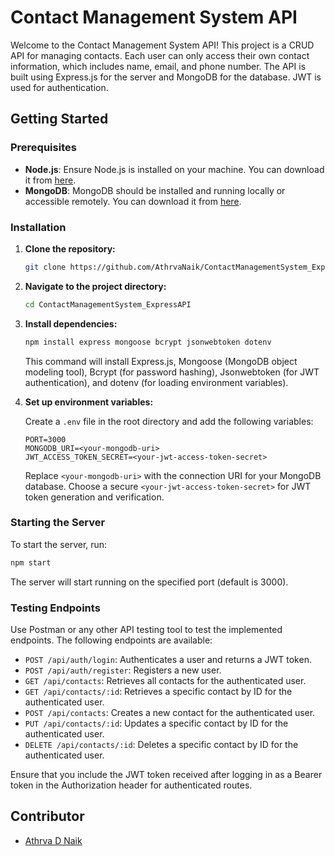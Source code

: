 # Contact Management System API

Welcome to the Contact Management System API! This project is a CRUD API for managing contacts. Each user can only access their own contact information, which includes name, email, and phone number. The API is built using Express.js for the server and MongoDB for the database. JWT is used for authentication.

## Getting Started

### Prerequisites

- **Node.js**: Ensure Node.js is installed on your machine. You can download it from [here](https://nodejs.org/).
- **MongoDB**: MongoDB should be installed and running locally or accessible remotely. You can download it from [here](https://www.mongodb.com/try/download/community).

### Installation

1. **Clone the repository:**

   ```bash
   git clone https://github.com/AthrvaNaik/ContactManagementSystem_ExpressAPI
   ```

2. **Navigate to the project directory:**

   ```bash
   cd ContactManagementSystem_ExpressAPI
   ```

3. **Install dependencies:**

   ```bash
   npm install express mongoose bcrypt jsonwebtoken dotenv
   ```

   This command will install Express.js, Mongoose (MongoDB object modeling tool), Bcrypt (for password hashing), Jsonwebtoken (for JWT authentication), and dotenv (for loading environment variables).

4. **Set up environment variables:**

   Create a `.env` file in the root directory and add the following variables:

   ```plaintext
   PORT=3000
   MONGODB_URI=<your-mongodb-uri>
   JWT_ACCESS_TOKEN_SECRET=<your-jwt-access-token-secret>
   ```

   Replace `<your-mongodb-uri>` with the connection URI for your MongoDB database. Choose a secure `<your-jwt-access-token-secret>` for JWT token generation and verification.

### Starting the Server

To start the server, run:

```bash
npm start
```

The server will start running on the specified port (default is 3000).

### Testing Endpoints

Use Postman or any other API testing tool to test the implemented endpoints. The following endpoints are available:

- `POST /api/auth/login`: Authenticates a user and returns a JWT token.
- `POST /api/auth/register`: Registers a new user.
- `GET /api/contacts`: Retrieves all contacts for the authenticated user.
- `GET /api/contacts/:id`: Retrieves a specific contact by ID for the authenticated user.
- `POST /api/contacts`: Creates a new contact for the authenticated user.
- `PUT /api/contacts/:id`: Updates a specific contact by ID for the authenticated user.
- `DELETE /api/contacts/:id`: Deletes a specific contact by ID for the authenticated user.

Ensure that you include the JWT token received after logging in as a Bearer token in the Authorization header for authenticated routes.

## Contributor

- [Athrva D Naik](https://github.com/AthrvaNaik)


